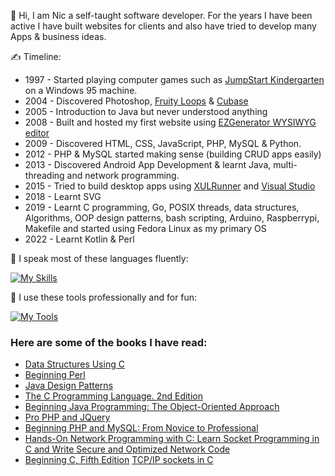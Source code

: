 
:wave: Hi, I am Nic a self-taught software developer. For the years I have been active I have built websites for clients and also have tried to develop many Apps & business ideas.

:writing_hand:  Timeline:
* 1997 - Started playing computer games such as [JumpStart Kindergarten](https://g.co/kgs/NH6Fww) on a Windows 95 machine.
* 2004 - Discovered Photoshop, [Fruity Loops](https://www.image-line.com/fl-studio/) & [Cubase](https://g.co/kgs/vMghGq)
* 2005 - Introduction to Java but never understood anything
* 2008 - Built and hosted my first website using [EZGenerator WYSIWYG editor](http://www.ezgenerator.com/)
* 2009 - Discovered HTML, CSS, JavaScript, PHP, MySQL & Python.
* 2012 - PHP & MySQL started making sense (building CRUD apps easily)
* 2013 - Discovered Android App Development & learnt Java, multi-threading and network programming.
* 2015 - Tried to build desktop apps using [XULRunner](https://g.co/kgs/eBoqFJ) and [Visual Studio](https://g.co/kgs/qa7xbW)
* 2018 - Learnt SVG
* 2019 - Learnt C programming, Go, POSIX threads, data structures, Algorithms, OOP design patterns, bash scripting, Arduino, Raspberrypi, Makefile and started using Fedora Linux as my primary OS
* 2022 - Learnt Kotlin & Perl



:lips: I speak most of these languages fluently:

[![My Skills](https://skillicons.dev/icons?i=kotlin,php,jquery,java,go,c,js,html,css,py,sass,svg,perl,md)](https://skillicons.dev)



:floppy_disk: I use these tools professionally and for fun:

[![My Tools](https://skillicons.dev/icons?i=androidstudio,arduino,bash,blender,cmake,gcp,git,firebase,github,gradle,linux,mysql,raspberrypi,redis,sqlite,sketchup,vim,vscode)](https://skillicons.dev)


### Here are some of the books I have read:
- [Data Structures Using C](https://g.co/kgs/qEWRPA)
- [Beginning Perl](https://g.co/kgs/VBBPqW)
- [Java Design Patterns](https://g.co/kgs/yrzcSs)
- [The C Programming Language. 2nd Edition](https://g.co/kgs/SdTqhA)
- [Beginning Java Programming: The Object-Oriented Approach](https://g.co/kgs/h4Hw7a)
- [Pro PHP and JQuery](https://g.co/kgs/4kGU6N)
- [Beginning PHP and MySQL: From Novice to Professional](https://g.co/kgs/awfhUS)
- [Hands-On Network Programming with C: Learn Socket Programming in C and Write Secure and Optimized Network Code](https://g.co/kgs/HW7jMX)
- [Beginning C, Fifth Edition](https://www.oreilly.com/library/view/beginning-c-fifth/9781430248811/)
[TCP/IP sockets in C](https://g.co/kgs/qdECzm)

<!---
nic3point0/nic3point0 is a ✨ special ✨ repository because its `README.md` (this file) appears on your GitHub profile.
You can click the Preview link to take a look at your changes.
--->

